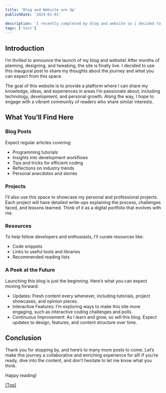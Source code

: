 ```yaml
---
title: 'Blog and Website are Up'
publishDate: '2024-01-01'

description: 'I recently completed my blog and website so i decided to use this first post to talk about it'
tags: ['test']
---
```


## <a name="Headings"></a>Introduction

I’m thrilled to announce the launch of my blog and website! After months of planning, designing, and tweaking, the site is finally live. I decided to use this inaugural post to share my thoughts about the journey and what you can expect from this space.

The goal of this website is to provide a platform where I can share my knowledge, ideas, and experiences in areas I’m passionate about, including technology, development, and personal growth. Along the way, I hope to engage with a vibrant community of readers who share similar interests.

## What You’ll Find Here

### Blog Posts

Expect regular articles covering:

- Programming tutorials
- Insights into development workflows
- Tips and tricks for efficient coding
- Reflections on industry trends
- Personal anecdotes and stories

### Projects

I’ll also use this space to showcase my personal and professional projects. Each project will have detailed write-ups explaining the process, challenges faced, and lessons learned. Think of it as a digital portfolio that evolves with me.

### Resources

To help fellow developers and enthusiasts, I’ll curate resources like:

- Code snippets
- Links to useful tools and libraries
- Recommended reading lists

### A Peek at the Future

Launching this blog is just the beginning. Here’s what you can expect moving forward:

- Updates: Fresh content every whenever, including tutorials, project showcases, and opinion pieces.
- Interactive Features: I’m exploring ways to make this site more engaging, such as interactive coding challenges and polls.
- Continuous Improvement: As I learn and grow, so will this blog. Expect updates to design, features, and content structure over time.

## <a name="Conclusion"></a>Conclusion

Thank you for stopping by, and here’s to many more posts to come. Let’s make this journey a collaborative and enriching experience for all! If you’re ready, dive into the content, and don’t hesitate to let me know what you think.

Happy reading!

[[Top]](#top)
